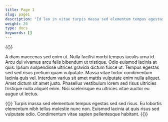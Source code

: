 ```yaml
---
title: Page 1
slug: page1
description: "Id leo in vitae turpis massa sed elementum tempus egestas."
weight: 20
type: docs
keywords: []
---
```

 
<!-- 
<style>
    .bord{
        border: 2px solid gray;
    }

    .taille{
        min-width: 100px;
    }
</style>
-->

{{<insertImage image="image.png" description="Description de l'image" class="bord toto">}}

A diam maecenas sed enim ut. Nulla facilisi morbi tempus iaculis urna id. Arcu dui vivamus arcu felis bibendum ut tristique. 
Odio euismod lacinia at quis. Ipsum suspendisse ultrices gravida dictum fusce ut. Tempus egestas sed sed risus pretium quam vulputate. 
Massa vitae tortor condimentum lacinia quis vel. Interdum varius sit amet mattis vulputate enim nulla aliquet. Amet dictum sit amet justo. 
Phasellus vestibulum lorem sed risus ultricies tristique nulla aliquet enim. Nisi scelerisque eu ultrices vitae auctor eu augue ut lectus.

{{<alert title="Der I14Y-Chatbot beantwortet Fragen in verschiedenen Sprachen" color="success">}}
Turpis massa sed elementum tempus egestas sed sed risus. Eu lobortis elementum nibh tellus molestie nunc non. 
Euismod lacinia at quis risus sed vulputate odio. Condimentum vitae sapien pellentesque habitant.
{{</alert>}}
